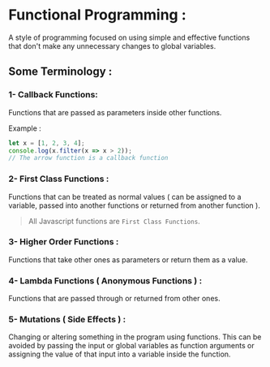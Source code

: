 # Functional Programming :

A style of programming focused on using simple and effective functions that don't make any unnecessary changes to global variables.

## Some Terminology :

### 1- Callback Functions:

Functions that are passed as parameters inside other functions.

Example :

```javascript
let x = [1, 2, 3, 4];
console.log(x.filter(x => x > 2));
// The arrow function is a callback function
```

### 2- First Class Functions :

Functions that can be treated as normal values ( can be assigned to a variable, passed into another functions or returned from another function ).

>All Javascript functions are `First Class Functions`.

### 3- Higher Order Functions :

Functions that take other ones as parameters or return them as a value.

### 4- Lambda Functions ( Anonymous Functions ) :

Functions that are passed through or returned from other ones.

### 5- Mutations ( Side Effects ) :

Changing or altering something in the program using functions. This can be avoided by passing the input or global variables as function arguments or assigning the value of that input into a variable inside the function.